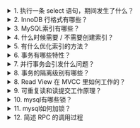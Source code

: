 <details>
  <summary>1. 执行一条 select 语句，期间发生了什么？</summary>

MySQL 的架构共分为两层:Server 层负责建立连接、分析和执行 SQL;存储引擎层负责数据的存储和提取。支持 InnoDB、MyISAM.

  ![image](https://github.com/user-attachments/assets/c1747949-e352-4c6f-b375-1f544568d0ac)

</details>

<details>
  <summary>2. InnoDB 行格式有哪些？</summary>

![image](https://github.com/user-attachments/assets/ee4169b5-1c09-4f4c-9a2f-0fb81a91f336)
「变长字段长度列表」中的信息之所以要逆序存放，是因为这样可以使得位置靠前的记录的真实数据和数据对应的字段长度信息可以同时在一个 CPU Cache Line 中，这样就可以提高 CPU Cache 的命中率。

</details>

<details>
  <summary>3. MySQL索引有哪些？</summary>

![image](https://github.com/user-attachments/assets/6d7a45d2-105b-4108-a9ce-6d3ae431470b)

</details>

<details>
  <summary>4. 什么时候需要 / 不需要创建索引？</summary>

![image](https://github.com/user-attachments/assets/0e8ce04a-3d19-46c0-9385-6c8146c4e214)

</details>

<details>
  <summary>5. 有什么优化索引的方法？</summary>

- 前缀索引优化；
- 覆盖索引优化；
- 主键索引最好是自增的；（非自增：页分裂。页分裂还有可能会造成大量的内存碎片，导致索引结构不紧凑，从而影响查询效率。）
- 防止索引失效；

</details>

<details>
  <summary>6. 事务有哪些特性？</summary>

- 持久性是通过 redo log （重做日志）来保证的；
- 原子性是通过 undo log（回滚日志） 来保证的；
- 隔离性是通过 MVCC（多版本并发控制） 或锁机制来保证的；
- 一致性则是通过持久性+原子性+隔离性来保证；

</details>

<details>
  <summary>7. 并行事务会引发什么问题？</summary>

- 脏读：如果一个事务「读到」了另一个「未提交事务修改过的数据」，就意味着发生了「脏读」现象。
- 不可重复读：在一个事务内多次读取同一个数据，如果出现前后两次读到的数据不一样的情况，就意味着发生了「不可重复读」现象。
- 幻读：在一个事务内多次查询某个符合查询条件的「记录数量」，如果出现前后两次查询到的记录数量不一样的情况，就意味着发生了「幻读」现象。

</details>

<details>
  <summary>8. 事务的隔离级别有哪些？</summary>

- 读未提交（read uncommitted），指一个事务还没提交时，它做的变更就能被其他事务看到；
- 读提交（read committed），指一个事务提交之后，它做的变更才能被其他事务看到；
- 可重复读（repeatable read），指一个事务执行过程中看到的数据，一直跟这个事务启动时看到的数据是一致的，MySQL InnoDB 引擎的默认隔离级别；
- 串行化（serializable ）；会对记录加上读写锁，在多个事务对这条记录进行读写操作时，如果发生了读写冲突的时候，后访问的事务必须等前一个事务执行完成，才能继续执行；
![image](https://github.com/user-attachments/assets/65b1ed1d-1dc8-4b69-ab3b-9e9d364a2272)

</details>

<details>
  <summary>8. Read View 在 MVCC 里如何工作的？</summary>

![image](https://github.com/user-attachments/assets/cc660ff3-c0da-49e1-ae3b-5b37f9bbb824)

</details>

<details>
  <summary>9. 可重复读和读提交工作原理？</summary>

- 「读提交」隔离级别是在每个 select 都会生成一个新的 Read View，也意味着，事务期间的多次读取同一条数据，前后两次读的数据可能会出现不一致，因为可能这期间另外一个事务修改了该记录，并提交了事务。
- 「可重复读」隔离级别是启动事务时生成一个 Read View，然后整个事务期间都在用这个 Read View，这样就保证了在事务期间读到的数据都是事务启动前的记录。

</details>

<details>
  <summary>10. mysql有哪些锁？</summary>

![image](https://github.com/user-attachments/assets/6da011c0-63a8-4f14-9c94-23b311babf17)

</details>

<details>
  <summary>11. mysql如何加锁？</summary>

![image](https://github.com/user-attachments/assets/adf69eb0-a476-4cc4-8625-41195a1e6abf)
![image](https://github.com/user-attachments/assets/0533c88f-a47a-48b7-9054-16101dbc6439)

</details>

<details>
  <summary>12. 简述 RPC 的调用过程</summary>

- 客户端调用本地代理（Stub）：客户端程序调用本地的代理方法，代理方法负责封装远程调用的参数。
- 序列化请求：本地代理将参数序列化为网络可传输的格式。
- 发送请求：代理将序列化后的数据通过网络协议发送给远程服务器。
- 服务器接收并反序列化：服务器端的代理收到请求并将其反序列化为实际参数。
- 服务器调用实际服务：服务器端代理调用实际的服务函数，完成业务逻辑。
- 序列化返回值：服务函数完成后，将返回值序列化。
- 服务器发送响应：服务器代理通过网络将返回值传回客户端。
- 客户端反序列化并继续执行：客户端收到响应，代理函数将其反序列化为可用格式，返回给客户端程序。

</details>
